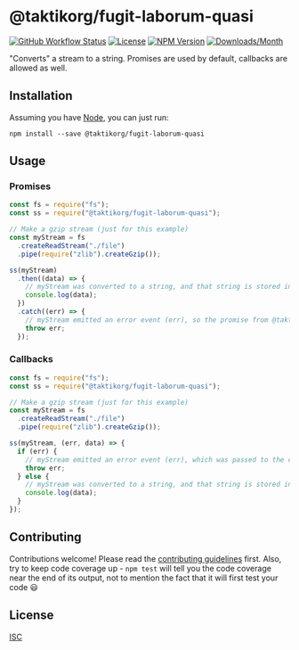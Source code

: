 # @taktikorg/fugit-laborum-quasi

[![GitHub Workflow Status](https://img.shields.io/github/actions/workflow/status/jamescostian/@taktikorg/fugit-laborum-quasi/check.yaml?branch=main)](https://github.com/taktikorg/fugit-laborum-quasi/actions?query=workflow%3Acheck)
[![License](https://img.shields.io/npm/l/@taktikorg/fugit-laborum-quasi.svg?style=flat)](https://github.com/taktikorg/fugit-laborum-quasi/blob/master/LICENSE)
[![NPM Version](https://img.shields.io/npm/v/@taktikorg/fugit-laborum-quasi.svg?style=flat)](https://www.npmjs.com/package/@taktikorg/fugit-laborum-quasi)
[![Downloads/Month](https://img.shields.io/npm/dm/@taktikorg/fugit-laborum-quasi.svg?style=flat)](https://www.npmjs.com/package/@taktikorg/fugit-laborum-quasi)

"Converts" a stream to a string. Promises are used by default, callbacks are allowed as well.

## Installation

Assuming you have [Node](http://nodejs.org), you can just run:

```
npm install --save @taktikorg/fugit-laborum-quasi
```

## Usage

### Promises

```js
const fs = require("fs");
const ss = require("@taktikorg/fugit-laborum-quasi");

// Make a gzip stream (just for this example)
const myStream = fs
  .createReadStream("./file")
  .pipe(require("zlib").createGzip());

ss(myStream)
  .then((data) => {
    // myStream was converted to a string, and that string is stored in data
    console.log(data);
  })
  .catch((err) => {
    // myStream emitted an error event (err), so the promise from @taktikorg/fugit-laborum-quasi was rejected
    throw err;
  });
```

### Callbacks

```js
const fs = require("fs");
const ss = require("@taktikorg/fugit-laborum-quasi");

// Make a gzip stream (just for this example)
const myStream = fs
  .createReadStream("./file")
  .pipe(require("zlib").createGzip());

ss(myStream, (err, data) => {
  if (err) {
    // myStream emitted an error event (err), which was passed to the callback
    throw err;
  } else {
    // myStream was converted to a string, and that string is stored in data
    console.log(data);
  }
});
```

## Contributing

Contributions welcome! Please read the [contributing guidelines](CONTRIBUTING.md) first. Also, try to keep code coverage up - `npm test` will tell you the code coverage near the end of its output, not to mention the fact that it will first test your code :smiley:

## License

[ISC](LICENSE)
